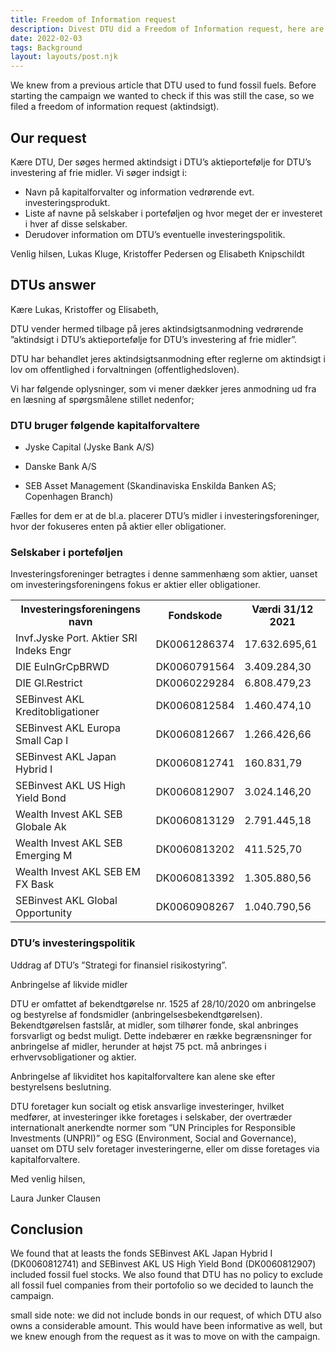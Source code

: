 ```yaml
---
title: Freedom of Information request
description: Divest DTU did a Freedom of Information request, here are the results
date: 2022-02-03
tags: Background
layout: layouts/post.njk
---
```


We knew from a previous article that DTU used to fund fossil fuels. Before starting the campaign we wanted to check if this was still the case, so we filed a freedom of information request (aktindsigt).

## Our request

Kære DTU,
Der søges hermed aktindsigt i DTU’s aktieportefølje for DTU’s investering af frie midler.
Vi søger indsigt i:
- Navn på kapitalforvalter og information vedrørende evt. investeringsprodukt.
- Liste af navne på selskaber i porteføljen og hvor meget der er investeret i hver af disse selskaber.
- Derudover information om DTU’s eventuelle investeringspolitik.

Venlig hilsen,
Lukas Kluge, Kristoffer Pedersen og Elisabeth Knipschildt


## DTUs answer


Kære Lukas, Kristoffer og Elisabeth,

DTU vender hermed tilbage på jeres aktindsigtsanmodning vedrørende ”aktindsigt i DTU’s aktieportefølje for DTU’s investering af frie midler”.

DTU har behandlet jeres aktindsigtsanmodning efter reglerne om aktindsigt i lov om offentlighed i forvaltningen (offentlighedsloven).

Vi har følgende oplysninger, som vi mener dækker jeres anmodning ud fra en læsning af spørgsmålene stillet nedenfor;


### DTU bruger følgende kapitalforvaltere

- Jyske Capital (Jyske Bank A/S)

- Danske Bank A/S

- SEB Asset Management (Skandinaviska Enskilda Banken AS; Copenhagen Branch)

Fælles for dem er at de bl.a. placerer DTU’s midler i investeringsforeninger, hvor der fokuseres enten på aktier eller obligationer. 


### Selskaber i porteføljen

Investeringsforeninger betragtes i denne sammenhæng som aktier, uanset om investeringsforeningens fokus er aktier eller obligationer.

 <table>
  <tr>
    <th>Investeringsforeningens navn</th>
    <th>Fondskode</th>
    <th>Værdi 31/12 2021</th>
  </tr>
  <tr>
    <td>Invf.Jyske Port. Aktier SRI Indeks Engr</td>
    <td>DK0061286374</td>
    <td>17.632.695,61</td>
  </tr>
  <tr>
    <td>DIE EuInGrCpBRWD</td>
    <td>DK0060791564</td>
    <td>3.409.284,30</td>
  </tr>
  <tr>
    <td>DIE Gl.Restrict</td>
    <td>DK0060229284</td>
    <td>6.808.479,23</td>
  </tr>
  <tr>
    <td>SEBinvest AKL Kreditobligationer</td>
    <td>DK0060812584</td>
    <td>1.460.474,10</td>
  </tr>
  <tr>
    <td>SEBinvest AKL Europa Small Cap I</td>
    <td>DK0060812667</td>
    <td>1.266.426,66</td>
  </tr>
  <tr>
    <td>SEBinvest AKL Japan Hybrid I</td>
    <td>DK0060812741</td>
    <td>160.831,79</td>
  </tr>
  <tr>
    <td>SEBinvest AKL US High Yield Bond</td>
    <td>DK0060812907</td>
    <td>3.024.146,20</td>
  </tr>
  <tr>
    <td>Wealth Invest AKL SEB Globale Ak</td>
    <td>DK0060813129</td>
    <td>2.791.445,18</td>
  </tr>
  <tr>
    <td>Wealth Invest AKL SEB Emerging M</td>
    <td>DK0060813202</td>
    <td>411.525,70</td>
  </tr>
  <tr>
    <td>Wealth Invest AKL SEB EM FX Bask </td>
    <td>DK0060813392</td>
    <td>1.305.880,56</td>
  </tr>
  <tr>
    <td>SEBinvest AKL Global Opportunity</td>
    <td>DK0060908267</td>
    <td>1.040.790,56</td>
  </tr>
</table> 

### DTU’s investeringspolitik

Uddrag af DTU’s ”Strategi for finansiel risikostyring”.

Anbringelse af likvide midler

DTU er omfattet af bekendtgørelse nr. 1525 af 28/10/2020 om anbringelse og bestyrelse af fondsmidler (anbringelsesbekendtgørelsen). Bekendtgørelsen fastslår, at midler, som tilhører fonde, skal anbringes forsvarligt og bedst muligt. Dette indebærer en række begrænsninger for anbringelse af midler, herunder at højst 75 pct. må anbringes i erhvervsobligationer og aktier. 

Anbringelse af likviditet hos kapitalforvaltere kan alene ske efter bestyrelsens beslutning.

DTU foretager kun socialt og etisk ansvarlige investeringer, hvilket medfører, at investeringer ikke foretages i selskaber, der overtræder internationalt anerkendte normer som ”UN Principles for Responsible Investments (UNPRI)” og ESG (Environment, Social and Governance), uanset om DTU selv foretager investeringerne, eller om disse foretages via kapitalforvaltere.

Med venlig hilsen,

Laura Junker Clausen

## Conclusion

We found that at leasts the fonds SEBinvest AKL Japan Hybrid I (DK0060812741) and SEBinvest AKL US High Yield Bond (DK0060812907) included fossil fuel stocks. We also found that DTU has no policy to exclude all fossil fuel companies from their portofolio so we decided to launch the campaign.

small side note: we did not include bonds in our request, of which DTU also owns a considerable amount. This would have been informative as well, but we knew enough from the request as it was to move on with the campaign.